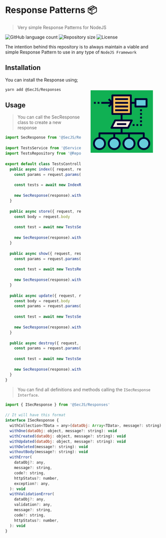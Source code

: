# Response Patterns 📦

> Very simple Response Patterns for NodeJS

<p>
  <img alt="GitHub language count" src="https://img.shields.io/github/languages/count/secjs/responses?style=for-the-badge&logo=appveyor">

  <img alt="Repository size" src="https://img.shields.io/github/repo-size/secjs/responses?style=for-the-badge&logo=appveyor">

  <img alt="License" src="https://img.shields.io/badge/license-MIT-brightgreen?style=for-the-badge&logo=appveyor">
</p>

The intention behind this repository is to always maintain a viable and simple Response Pattern to use in any type of `NodeJS Framework`

<img src=".github/responses.png" width="200px" align="right" hspace="30px" vspace="100px">

## Installation

You can install the Response using;

```bash
yarn add @SecJS/Responses
```

## Usage

> You can call the SecResponse class to create a new response

```js
import SecResponse from '@SecJS/Responses'

import TestsService from '@Services/TestsService'
import TestsRepository from '@Repositories/TestsRepository'

export default class TestsController {
  public async index({ request, response }) {
    const params = request.params()

    const tests = await new IndexRepository().findAllBy(params)

    new SecResponse(response).withCollection(tests, 'All Tests')
  }

  public async store({ request, response }) {
    const body = request.body

    const test = await new TestsService().create(body)

    new SecResponse(response).withCreated(test, 'Test Stored')
  }

  public async show({ request, response }) {
    const params = request.params()

    const test = await new TestsRepository().findOne(params)

    new SecResponse(response).withOne(test, 'One Test')
  }

  public async update({ request, response }) {
    const body = request.body
    const params = request.params()

    const test = await new TestsService().edit(params, body)

    new SecResponse(response).withUpdated(test, 'Test Updated')
  }

  public async destroy({ request, response }) {
    const params = request.params()

    const test = await new TestsService().delete(params)

    new SecResponse(response).withDeleted(`Test of name ${test.name} has been deleted`)
  }
}

```

> You can find all definitions and methods calling the ```ISecResponse Interface```.

```js
import { ISecResponse } from '@SecJS/Responses'

// It will have this format
interface ISecResponse {
  withCollection<TData = any>(dataObj: Array<TData>, message?: string): void
  withOne(dataObj: object, message?: string): void
  withCreated(dataObj: object, message?: string): void
  withUpdated(dataObj: object, message?: string): void
  withDeleted(message?: string): void
  withoutBody(message?: string): void
  withError(
    dataObj?: any,
    message?: string,
    code?: string,
    httpStatus?: number,
    exception?: any,
  ): void
  withValidationError(
    dataObj?: any,
    validation?: any,
    message?: string,
    code?: string,
    httpStatus?: number,
  ): void
}
```
